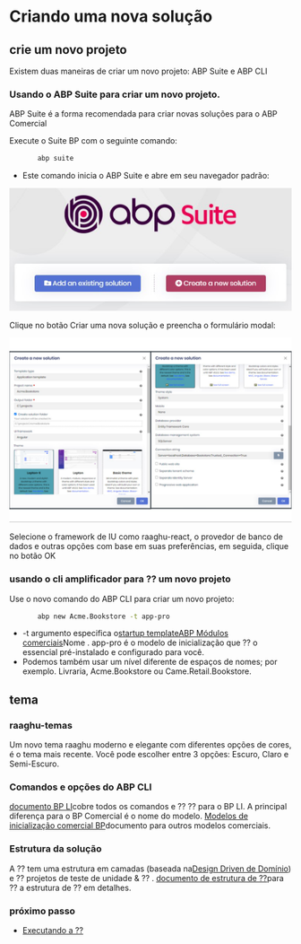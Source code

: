 # Criando uma nova solução
## crie um novo projeto
Existem duas maneiras de criar um novo projeto: ABP Suite e ABP CLI
### Usando o ABP Suite para criar um novo projeto.
ABP Suite é a forma recomendada para criar novas soluções para o ABP Comercial

Execute o Suite BP com o seguinte comando:
```bash
       abp suite
```

- Este comando inicia o ABP Suite e abre em seu navegador padrão:

![Criar uma nova ⁇](./images/createANewSol.png "")

Clique no botão Criar uma nova solução e preencha o formulário modal:

![Criar uma nova ⁇  para a forma modal](./images/createSol.png "createSol")

Selecione o framework de IU como raaghu-react, o provedor de banco de dados e outras opções com base em suas preferências, em seguida, clique no botão OK

### usando o cli amplificador para ⁇  um novo projeto
Use o novo comando do ABP CLI para criar um novo projeto:
```bash
       abp new Acme.Bookstore -t app-pro
```

- -t argumento especifica o[](https://docs.abp.io/en/commercial/7.2/startup-templates/application/index "")[startup templateABP Módulos comerciais](https://commercial.abp.io/modules "")Nome . app-pro é o modelo de inicialização que ⁇  o essencial pré-instalado e configurado para você.
- Podemos também usar um nível diferente de espaços de nomes; por exemplo. Livraria, Acme.Bookstore ou Came.Retail.Bookstore.

## tema
### raaghu-temas
Um novo tema raaghu moderno e elegante com diferentes opções de cores, é o tema mais recente. Você pode escolher entre 3 opções: Escuro, Claro e Semi-Escuro.

### Comandos e opções do ABP CLI
[documento BP LI](https://docs.abp.io/en/abp/latest/CLI "")cobre todos os comandos e ⁇  ⁇  para o BP LI. A principal diferença para o BP Comercial é o nome do modelo. [Modelos de inicialização comercial BP](https://docs.abp.io/en/commercial/7.2/startup-templates/index "")documento para outros modelos comerciais.
### Estrutura da solução
A ⁇  tem uma estrutura em camadas (baseada na[Design Driven de Domínio](https://docs.abp.io/en/abp/Domain-Driven-Design "")) e ⁇  projetos de teste de unidade &amp; ⁇ . [documento de estrutura de ⁇](https://docs.abp.io/en/commercial/7.2/startup-templates/application/solution-structure "")para ⁇  a estrutura de ⁇  em detalhes.
### próximo passo

- [Executando a ⁇](Getting-Started-Running-Solution.md "")

